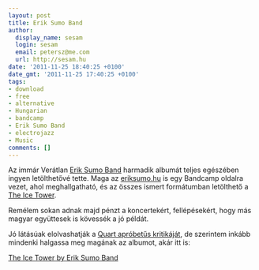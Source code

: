 ```yaml
---
layout: post
title: Erik Sumo Band
author:
  display_name: sesam
  login: sesam
  email: petersz@me.com
  url: http://sesam.hu
date: '2011-11-25 18:40:25 +0100'
date_gmt: '2011-11-25 17:40:25 +0100'
tags:
- download
- free
- alternative
- Hungarian
- bandcamp
- Erik Sumo Band
- electrojazz
- Music
comments: []
---
```


Az immár Verátlan [Erik Sumo Band](http://www.last.fm/music/Erik+Sumo+Band) harmadik albumát teljes egészében ingyen letölthetővé tette. Maga az [eriksumo.hu](http://eriksumo.hu) is egy Bandcamp oldalra vezet, ahol meghallgatható, és az összes ismert formátumban letölthető a [The Ice Tower](http://eriksumo.hu/album/the-ice-tower).

Remélem sokan adnak majd pénzt a koncertekért, fellépésekért, hogy más magyar együttesek is kövessék a jó példát.

Jó látásúak elolvashatják a [Quart apróbetűs kritikáját](http://www.quart.hu/cikk.php?id=6865), de szerintem inkább mindenki halgassa meg magának az albumot, akár itt is:

[The Ice Tower by Erik Sumo Band](http://eriksumo.hu/album/the-ice-tower)
